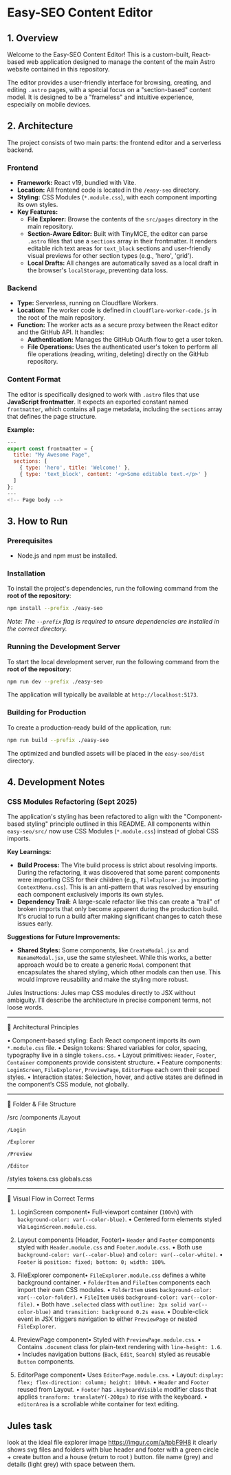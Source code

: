 # Easy-SEO Content Editor

## 1. Overview

Welcome to the Easy-SEO Content Editor! This is a custom-built, React-based web application designed to manage the content of the main Astro website contained in this repository.

The editor provides a user-friendly interface for browsing, creating, and editing `.astro` pages, with a special focus on a "section-based" content model. It is designed to be a "frameless" and intuitive experience, especially on mobile devices.

## 2. Architecture

The project consists of two main parts: the frontend editor and a serverless backend.

### Frontend

*   **Framework:** React v19, bundled with Vite.
*   **Location:** All frontend code is located in the `/easy-seo` directory.
*   **Styling:** CSS Modules (`*.module.css`), with each component importing its own styles.
*   **Key Features:**
    *   **File Explorer:** Browse the contents of the `src/pages` directory in the main repository.
    *   **Section-Aware Editor:** Built with TinyMCE, the editor can parse `.astro` files that use a `sections` array in their frontmatter. It renders editable rich text areas for `text_block` sections and user-friendly visual previews for other section types (e.g., 'hero', 'grid').
    *   **Local Drafts:** All changes are automatically saved as a local draft in the browser's `localStorage`, preventing data loss.

### Backend

*   **Type:** Serverless, running on Cloudflare Workers.
*   **Location:** The worker code is defined in `cloudflare-worker-code.js` in the root of the main repository.
*   **Function:** The worker acts as a secure proxy between the React editor and the GitHub API. It handles:
    *   **Authentication:** Manages the GitHub OAuth flow to get a user token.
    *   **File Operations:** Uses the authenticated user's token to perform all file operations (reading, writing, deleting) directly on the GitHub repository.

### Content Format

The editor is specifically designed to work with `.astro` files that use **JavaScript frontmatter**. It expects an exported constant named `frontmatter`, which contains all page metadata, including the `sections` array that defines the page structure.

**Example:**
```javascript
---
export const frontmatter = {
  title: "My Awesome Page",
  sections: [
    { type: 'hero', title: 'Welcome!' },
    { type: 'text_block', content: '<p>Some editable text.</p>' }
  ]
};
---
<!-- Page body -->
```

## 3. How to Run

### Prerequisites

*   Node.js and npm must be installed.

### Installation

To install the project's dependencies, run the following command from the **root of the repository**:

```bash
npm install --prefix ./easy-seo
```
*Note: The `--prefix` flag is required to ensure dependencies are installed in the correct directory.*

### Running the Development Server

To start the local development server, run the following command from the **root of the repository**:

```bash
npm run dev --prefix ./easy-seo
```
The application will typically be available at `http://localhost:5173`.

### Building for Production

To create a production-ready build of the application, run:

```bash
npm run build --prefix ./easy-seo
```
The optimized and bundled assets will be placed in the `easy-seo/dist` directory.

## 4. Development Notes

### CSS Modules Refactoring (Sept 2025)

The application's styling has been refactored to align with the "Component-based styling" principle outlined in this README. All components within `easy-seo/src/` now use CSS Modules (`*.module.css`) instead of global CSS imports.

**Key Learnings:**

*   **Build Process:** The Vite build process is strict about resolving imports. During the refactoring, it was discovered that some parent components were importing CSS for their children (e.g., `FileExplorer.jsx` importing `ContextMenu.css`). This is an anti-pattern that was resolved by ensuring each component exclusively imports its own styles.
*   **Dependency Trail:** A large-scale refactor like this can create a "trail" of broken imports that only become apparent during the production build. It's crucial to run a build after making significant changes to catch these issues early.

**Suggestions for Future Improvements:**

*   **Shared Styles:** Some components, like `CreateModal.jsx` and `RenameModal.jsx`, use the same stylesheet. While this works, a better approach would be to create a generic `Modal` component that encapsulates the shared styling, which other modals can then use. This would improve reusability and make the styling more robust.

Jules Instructions:
Jules map CSS modules directly to JSX without ambiguity. I’ll describe the architecture in precise component terms, not loose words.

---

🔑 Architectural Principles

• Component-based styling: Each React component imports its own `*.module.css` file.
• Design tokens: Shared variables for color, spacing, typography live in a single `tokens.css`.
• Layout primitives: `Header`, `Footer`, `Container` components provide consistent structure.
• Feature components: `LoginScreen`, `FileExplorer`, `PreviewPage`, `EditorPage` each own their scoped styles.
• Interaction states: Selection, hover, and active states are defined in the component’s CSS module, not globally.


---

📂 Folder & File Structure

/src
  /components
    /Layout
      
    /Login
     
    /Explorer
      
    /Preview
      
    /Editor
      
  /styles
    tokens.css
    globals.css


---

🎨 Visual Flow in Correct Terms

1. LoginScreen component• Full-viewport container (`100vh`) with `background-color: var(--color-blue)`.
• Centered form elements styled via `LoginScreen.module.css`.

2. Layout components (Header, Footer)• `Header` and `Footer` components styled with `Header.module.css` and `Footer.module.css`.
• Both use `background-color: var(--color-blue)` and `color: var(--color-white)`.
• `Footer` is `position: fixed; bottom: 0; width: 100%`.

3. FileExplorer component• `FileExplorer.module.css` defines a white background container.
• `FolderItem` and `FileItem` components each import their own CSS modules.
• `FolderItem` uses `background-color: var(--color-folder)`.
• `FileItem` uses `background-color: var(--color-file)`.
• Both have `.selected` class with `outline: 2px solid var(--color-blue)` and `transition: background 0.2s ease`.
• Double-click event in JSX triggers navigation to either `PreviewPage` or nested `FileExplorer`.

4. PreviewPage component• Styled with `PreviewPage.module.css`.
• Contains `.document` class for plain-text rendering with `line-height: 1.6`.
• Includes navigation buttons (`Back`, `Edit`, `Search`) styled as reusable `Button` components.

5. EditorPage component• Uses `EditorPage.module.css`.
• Layout: `display: flex; flex-direction: column; height: 100vh`.
• `Header` and `Footer` reused from Layout.
• `Footer` has `.keyboardVisible` modifier class that applies `transform: translateY(-200px)` to rise with the keyboard.
• `editorArea` is a scrollable white container for text editing.


## Jules task
look at the ideal file explorer image  https://imgur.com/a/tpbF9H8 it clearly shows svg files and folders with blue header and footer with a green circle + create button and a house (return to root ) button. file name (grey) and details (light grey) with space between them.
